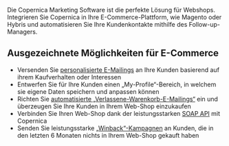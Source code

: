 Die Copernica Marketing Software ist die perfekte Lösung für Webshops.
Integrieren Sie Copernica in Ihre E-Commerce-Plattform, wie Magento oder
Hybris und automatisieren Sie Ihre Kundenkontakte mithilfe des
Follow-up-Managers.

Ausgezeichnete Möglichkeiten für E-Commerce
-------------------------------------------

-   Versenden Sie [personalisierte
    E-Mailings](./create-clever-emailings.md)
    an Ihre Kunden basierend auf ihrem Kaufverhalten oder Interessen
-   Entwerfen Sie für Ihre Kunden einen „My-Profile“-Bereich, in welchem
    sie eigene Daten speichern und anpassen können
-   Richten Sie [automatisierte
    „Verlassene-Warenkorb-E-Mailings“](http://www.copernica.com/de/funktionen/e-mailings/automatisieren-sie-ihre-kampagnen)
    ein und überzeugen Sie Ihre Kunden in Ihrem Web-Shop einzukaufen
-   Verbinden Sie Ihren Web-Shop dank der leistungsstarken [SOAP
    API](http://www.copernica.com/de/support/soap-api-dokumentation) mit
    Copernica
-   Senden Sie leistungsstarke
    [„Winback“-Kampagnen](http://www.copernica.com/de/support/glossar/ereignisgesteuerte-e-mail-kampagnen)
    an Kunden, die in den letzten 6 Monaten nichts in Ihrem Web-Shop
    gekauft haben

